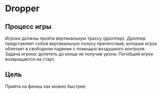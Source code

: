 # Dropper

## Процесс игры

Игроки должны пройти вертикальную трассу (дроппер). Дроппер представляет собой вертикальную полосу препятствий, которые игрок облетает в свободном падении с помощью воздушного контроля. Задача игрока: долететь до конца не получив урона. Погибший игрок возвращается на старт.

## Цель

Прийти на финиш как можно быстрее.
